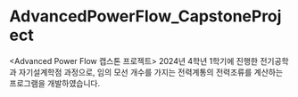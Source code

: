 # AdvancedPowerFlow_CapstoneProject
<Advanced Power Flow 캡스톤 프로젝트> 2024년 4학년 1학기에 진행한 전기공학과 자기설계학점 과정으로, 임의 모선 개수를 가지는 전력계통의 전력조류를 계산하는 프로그램을 개발하였습니다.
